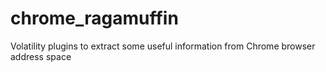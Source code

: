 # chrome_ragamuffin
Volatility plugins to extract some useful information from Chrome browser address space
